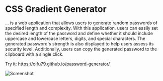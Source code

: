 # CSS Gradient Generator
... is a web application that allows users to generate random passwords of specified length and complexity. With this application, users can easily set the desired length of the password and define whether it should include uppercase and lowercase letters, digits, and special characters. The generated password's strength is also displayed to help users assess its security level. Additionally, users can copy the generated password to the clipboard with a single click.

Try it: https://olfu79.github.io/password-generator/

![Screenshot](https://i.postimg.cc/Hnp2PyFR/obraz-2023-03-29-215943572.png)